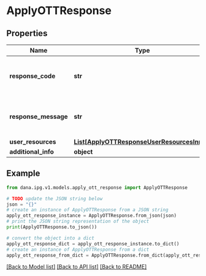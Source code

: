 # ApplyOTTResponse


## Properties

Name | Type | Description | Notes
------------ | ------------- | ------------- | -------------
**response_code** | **str** | Response code. https://dashboard.dana.id/api-docs/read/109#HTML-API-ApplyOTT-ResponseCodeandMessage | 
**response_message** | **str** | Response message. https://dashboard.dana.id/api-docs/read/109#HTML-API-ApplyOTT-ResponseCodeandMessage | 
**user_resources** | [**List[ApplyOTTResponseUserResourcesInner]**](ApplyOTTResponseUserResourcesInner.md) | User resources | 
**additional_info** | **object** | Additional information | [optional] 

## Example

```python
from dana.ipg.v1.models.apply_ott_response import ApplyOTTResponse

# TODO update the JSON string below
json = "{}"
# create an instance of ApplyOTTResponse from a JSON string
apply_ott_response_instance = ApplyOTTResponse.from_json(json)
# print the JSON string representation of the object
print(ApplyOTTResponse.to_json())

# convert the object into a dict
apply_ott_response_dict = apply_ott_response_instance.to_dict()
# create an instance of ApplyOTTResponse from a dict
apply_ott_response_from_dict = ApplyOTTResponse.from_dict(apply_ott_response_dict)
```
[[Back to Model list]](../README.md#documentation-for-models) [[Back to API list]](../README.md#documentation-for-api-endpoints) [[Back to README]](../README.md)


